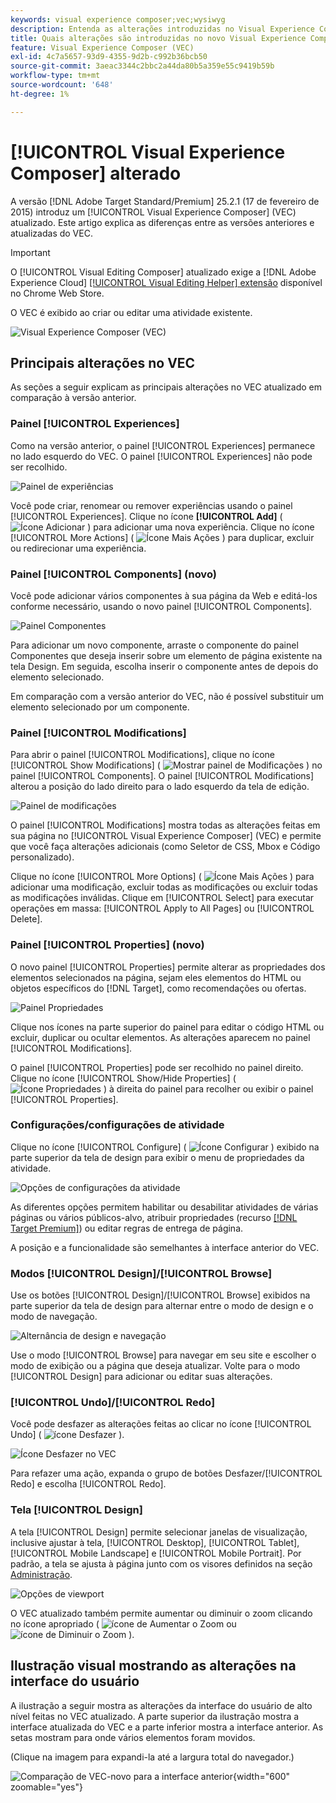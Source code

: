 ```yaml
---
keywords: visual experience composer;vec;wysiwyg
description: Entenda as alterações introduzidas no Visual Experience Composer (VEC) na versão 25.2.1 do Adobe Target (17 de fevereiro de 2025).
title: Quais alterações são introduzidas no novo Visual Experience Composer (VEC)?
feature: Visual Experience Composer (VEC)
exl-id: 4c7a5657-93d9-4355-9d2b-c992b36bcb50
source-git-commit: 3aeac3344c2bbc2a44da80b5a359e55c9419b59b
workflow-type: tm+mt
source-wordcount: '648'
ht-degree: 1%

---
```


# [!UICONTROL Visual Experience Composer] alterado

A versão [!DNL Adobe Target Standard/Premium] 25.2.1 (17 de fevereiro de 2015) introduz um [!UICONTROL Visual Experience Composer] (VEC) atualizado. Este artigo explica as diferenças entre as versões anteriores e atualizadas do VEC.

>[!IMPORTANT]
>
>O [!UICONTROL Visual Editing Composer] atualizado exige a [!DNL Adobe Experience Cloud] [[!UICONTROL Visual Editing Helper] extensão](/help/main/c-experiences/c-visual-experience-composer/r-troubleshoot-composer/visual-editing-helper-extension.md) disponível no Chrome Web Store.

O VEC é exibido ao criar ou editar uma atividade existente.

![Visual Experience Composer (VEC)](/help/main/c-experiences/c-visual-experience-composer/assets/new-vec.png)

## Principais alterações no VEC

As seções a seguir explicam as principais alterações no VEC atualizado em comparação à versão anterior.

### Painel [!UICONTROL Experiences]

Como na versão anterior, o painel [!UICONTROL Experiences] permanece no lado esquerdo do VEC. O painel [!UICONTROL Experiences] não pode ser recolhido.

![Painel de experiências](/help/main/c-experiences/c-visual-experience-composer/assets/experiences-panel.png)

Você pode criar, renomear ou remover experiências usando o painel [!UICONTROL Experiences]. Clique no ícone **[!UICONTROL Add]** ( ![Ícone Adicionar](/help/main/assets/icons/Add.svg) ) para adicionar uma nova experiência. Clique no ícone [!UICONTROL More Actions] ( ![Ícone Mais Ações](/help/main/assets/icons/MoreSmall.svg) ) para duplicar, excluir ou redirecionar uma experiência.

### Painel [!UICONTROL Components] (novo)

Você pode adicionar vários componentes à sua página da Web e editá-los conforme necessário, usando o novo painel [!UICONTROL Components].

![Painel Componentes](/help/main/c-experiences/c-visual-experience-composer/assets/components-panel.png)

Para adicionar um novo componente, arraste o componente do painel Componentes que deseja inserir sobre um elemento de página existente na tela Design. Em seguida, escolha inserir o componente antes de depois do elemento selecionado.

Em comparação com a versão anterior do VEC, não é possível substituir um elemento selecionado por um componente.

### Painel [!UICONTROL Modifications]

Para abrir o painel [!UICONTROL Modifications], clique no ícone [!UICONTROL Show Modifications] ( ![Mostrar painel de Modificações](/help/main/assets/icons/History.svg) ) no painel [!UICONTROL Components]. O painel [!UICONTROL Modifications] alterou a posição do lado direito para o lado esquerdo da tela de edição.

![Painel de modificações](/help/main/c-experiences/c-visual-experience-composer/assets/modifications-panel.png)

O painel [!UICONTROL Modifications] mostra todas as alterações feitas em sua página no [!UICONTROL Visual Experience Composer] (VEC) e permite que você faça alterações adicionais (como Seletor de CSS, Mbox e Código personalizado).

Clique no ícone [!UICONTROL More Options] ( ![Ícone Mais Ações](/help/main/assets/icons/MoreSmall.svg) ) para adicionar uma modificação, excluir todas as modificações ou excluir todas as modificações inválidas. Clique em [!UICONTROL Select] para executar operações em massa: [!UICONTROL Apply to All Pages] ou [!UICONTROL Delete].

### Painel [!UICONTROL Properties] (novo)

O novo painel [!UICONTROL Properties] permite alterar as propriedades dos elementos selecionados na página, sejam eles elementos do HTML ou objetos específicos do [!DNL Target], como recomendações ou ofertas.

![Painel Propriedades](/help/main/c-experiences/c-visual-experience-composer/assets/properties-panel.png)

Clique nos ícones na parte superior do painel para editar o código HTML ou excluir, duplicar ou ocultar elementos. As alterações aparecem no painel [!UICONTROL Modifications].

O painel [!UICONTROL Properties] pode ser recolhido no painel direito. Clique no ícone [!UICONTROL Show/Hide Properties] ( ![Ícone Propriedades](/help/main/assets/icons/Propertie.svg) ) à direita do painel para recolher ou exibir o painel [!UICONTROL Properties].

### Configurações/configurações de atividade

Clique no ícone [!UICONTROL Configure] ( ![Ícone Configurar](/help/main/assets/icons/Setting.svg) ) exibido na parte superior da tela de design para exibir o menu de propriedades da atividade.

![Opções de configurações da atividade](/help/main/c-experiences/c-visual-experience-composer/assets/configure-options.png)

As diferentes opções permitem habilitar ou desabilitar atividades de várias páginas ou vários públicos-alvo, atribuir propriedades (recurso [[!DNL Target Premium]](/help/main/c-intro/intro.md#premium)) ou editar regras de entrega de página.

A posição e a funcionalidade são semelhantes à interface anterior do VEC.

### Modos [!UICONTROL Design]/[!UICONTROL Browse]

Use os botões [!UICONTROL Design]/[!UICONTROL Browse] exibidos na parte superior da tela de design para alternar entre o modo de design e o modo de navegação.

![Alternância de design e navegação](/help/main/c-experiences/c-visual-experience-composer/assets/design-browse-mode.png)

Use o modo [!UICONTROL Browse] para navegar em seu site e escolher o modo de exibição ou a página que deseja atualizar. Volte para o modo [!UICONTROL Design] para adicionar ou editar suas alterações.

### [!UICONTROL Undo]/[!UICONTROL Redo]

Você pode desfazer as alterações feitas ao clicar no ícone [!UICONTROL Undo] ( ![ícone Desfazer](/help/main/assets/icons/Undo.svg) ).

![Ícone Desfazer no VEC](/help/main/c-experiences/c-visual-experience-composer/assets/undo.png)

Para refazer uma ação, expanda o grupo de botões Desfazer/[!UICONTROL Redo] e escolha [!UICONTROL Redo].

### Tela [!UICONTROL Design]

A tela [!UICONTROL Design] permite selecionar janelas de visualização, inclusive ajustar à tela, [!UICONTROL Desktop], [!UICONTROL Tablet], [!UICONTROL Mobile Landscape] e [!UICONTROL Mobile Portrait]. Por padrão, a tela se ajusta à página junto com os visores definidos na seção [Administração](/help/main/administrating-target/visual-experience-composer-set-up.md).

![Opções de viewport](/help/main/c-experiences/c-visual-experience-composer/assets/viewports.png)

O VEC atualizado também permite aumentar ou diminuir o zoom clicando no ícone apropriado ( ![ícone de Aumentar o Zoom](/help/main/assets/icons/ZoomIn.svg) ou ![ícone de Diminuir o Zoom](/help/main/assets/icons/ZoomOut.svg) ).

## Ilustração visual mostrando as alterações na interface do usuário

A ilustração a seguir mostra as alterações da interface do usuário de alto nível feitas no VEC atualizado. A parte superior da ilustração mostra a interface atualizada do VEC e a parte inferior mostra a interface anterior. As setas mostram para onde vários elementos foram movidos.

(Clique na imagem para expandi-la até a largura total do navegador.)

![Comparação de VEC-novo para a interface anterior](/help/main/c-experiences/c-visual-experience-composer/assets/vec-comparison.png){width="600" zoomable="yes"}
